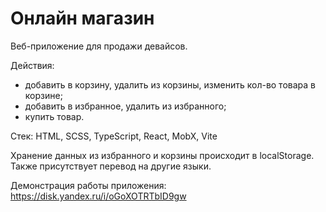 # **Онлайн магазин**

Веб-приложение для продажи девайсов.

Действия: 
- добавить в корзину, удалить из корзины, изменить кол-во товара в корзине;
- добавить в избранное, удалить из избранного;
- купить товар.

Стек: HTML, SCSS, TypeScript, React, MobX, Vite

Хранение данных из избранного и корзины происходит в localStorage.
Также присутствует перевод на другие языки.

Демонстрация работы приложения: https://disk.yandex.ru/i/oGoXOTRTbID9gw